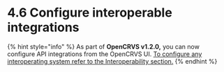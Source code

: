 # 4.6 Configure interoperable integrations

{% hint style="info" %}
As part of **OpenCRVS v1.2.0,** you can now configure API integrations from the OpenCRVS UI.  [To configure any interoperating system refer to the Interoperability section.](../../technology/interoperability/)
{% endhint %}
